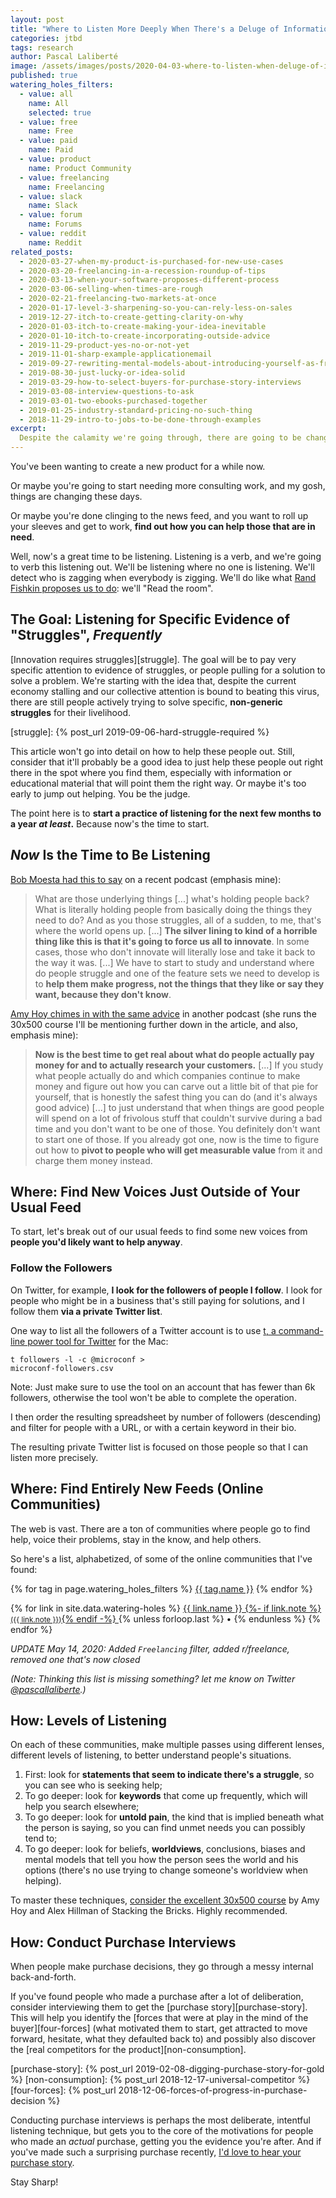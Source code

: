 ```yaml
---
layout: post
title: "Where to Listen More Deeply When There's a Deluge of Information"
categories: jtbd
tags: research
author: Pascal Laliberté
image: /assets/images/posts/2020-04-03-where-to-listen-when-deluge-of-information.jpg
published: true
watering_holes_filters:
  - value: all
    name: All
    selected: true
  - value: free
    name: Free
  - value: paid
    name: Paid
  - value: product
    name: Product Community
  - value: freelancing
    name: Freelancing
  - value: slack
    name: Slack
  - value: forum
    name: Forums
  - value: reddit
    name: Reddit
related_posts:
  - 2020-03-27-when-my-product-is-purchased-for-new-use-cases
  - 2020-03-20-freelancing-in-a-recession-roundup-of-tips
  - 2020-03-13-when-your-software-proposes-different-process
  - 2020-03-06-selling-when-times-are-rough
  - 2020-02-21-freelancing-two-markets-at-once
  - 2020-01-17-level-3-sharpening-so-you-can-rely-less-on-sales
  - 2019-12-27-itch-to-create-getting-clarity-on-why
  - 2020-01-03-itch-to-create-making-your-idea-inevitable
  - 2020-01-10-itch-to-create-incorporating-outside-advice
  - 2019-11-29-product-yes-no-or-not-yet
  - 2019-11-01-sharp-example-applicationemail
  - 2019-09-27-rewriting-mental-models-about-introducing-yourself-as-freelancer
  - 2019-08-30-just-lucky-or-idea-solid
  - 2019-03-29-how-to-select-buyers-for-purchase-story-interviews
  - 2019-03-08-interview-questions-to-ask
  - 2019-03-01-two-ebooks-purchased-together
  - 2019-01-25-industry-standard-pricing-no-such-thing 
  - 2018-11-29-intro-to-jobs-to-be-done-through-examples
excerpt:
  Despite the calamity we're going through, there are going to be changes in how people get to work. If you want to find ways to help them make progress, now's the time to start listening.
---
```


You've been wanting to create a new product for a while now.

Or maybe you're going to start needing more consulting work, and my gosh, things are changing these days.

Or maybe you're done clinging to the news feed, and you want to roll up your sleeves and get to work, **find out how you can help those that are in need**.

Well, now's a great time to be listening. Listening is a verb, and we're going to verb this listening out. We'll be listening where no one is listening. We'll detect who is zagging when everybody is zigging. We'll do like what [Rand Fishkin proposes us to do][read-the-room]: we'll "Read the room".

[read-the-room]: https://sparktoro.com/blog/read-the-room/

## The Goal: Listening for Specific Evidence of "Struggles", _Frequently_

[Innovation requires struggles][struggle]. The goal will be to pay very specific attention to evidence of struggles, or people pulling for a solution to solve a problem. We're starting with the idea that, despite the current economy stalling and our collective attention is bound to beating this virus, there are still people actively trying to solve specific, **non-generic struggles** for their livelihood.

[struggle]: {% post_url 2019-09-06-hard-struggle-required %}

This article won't go into detail on how to help these people out. Still, consider that it'll probably be a good idea to just help these people out right there in the spot where you find them, especially with information or educational material that will point them the right way. Or maybe it's too early to jump out helping. You be the judge.

The point here is to **start a practice of listening for the next few months to a year _at least_.** Because now's the time to start.

## _Now_ Is the Time to Be Listening

[Bob Moesta had this to say][bob-moesta-podcast] on a recent podcast (emphasis mine):

> What are those underlying things [...] what's holding people back? What is literally holding people from basically doing the things they need to do? And as you those struggles, all of a sudden, to me, that's where the world opens up. [...] **The silver lining to kind of a horrible thing like this is that it's going to force us all to innovate**. In some cases, those who don't innovate will literally lose and take it back to the way it was. [...] We have to start to study and understand where do people struggle and one of the feature sets we need to develop is to **help them make progress, not the things that they like or say they want, because they don't know**.

[bob-moesta-podcast]: https://overcast.fm/+X31DPJQ6g/17:14

[Amy Hoy chimes in with the same advice][amy-hoy-podcast] in another podcast (she runs the 30x500 course I'll be mentioning further down in the article, and also, emphasis mine):

[amy-hoy-podcast]: https://overcast.fm/+JmiMZMjZg/1:06:45

> **Now is the best time to get real about what do people actually pay money for and to actually research your customers.** [...] If you study what people actually do and which companies continue to make money and figure out how you can carve out a little bit of that pie for yourself, that is honestly the safest thing you can do (and it's always good advice) [...] to just understand that when things are good people will spend on a lot of frivolous stuff that couldn't survive during a bad time and you don't want to be one of those. You definitely don't want to start one of those. If you already got one, now is the time to figure out how to **pivot to people who will get measurable value** from it and charge them money instead.

## Where: Find New Voices Just Outside of Your Usual Feed

To start, let's break out of our usual feeds to find some new voices from **people you'd likely want to help anyway**.

### Follow the Followers

On Twitter, for example, **I look for the followers of people I follow**. I look for people who might be in a business that's still paying for solutions, and I follow them **via a private Twitter list**.

One way to list all the followers of a Twitter account is to use [t, a command-line power tool for Twitter][t] for the Mac:

[t]: https://github.com/sferik/t

<code>t followers -l -c @microconf > microconf-followers.csv</code>

Note: Just make sure to use the tool on an account that has fewer than 6k followers, otherwise the tool won't be able to complete the operation.

I then order the resulting spreadsheet by number of followers (descending) and filter for people with a URL, or with a certain keyword in their bio.

The resulting private Twitter list is focused on those people so that I can listen more precisely.

## Where: Find Entirely New Feeds (Online Communities)

The web is vast. There are a ton of communities where people go to find help, voice their problems, stay in the know, and help others.

So here's a list, alphabetized, of some of the online communities that I've found:

<div class="external-links" data-controller="articles-list">
  <div class="articles-filter-links" style="margin-bottom: 1em;" data-controller="menu" data-action="change->articles-list#highlightFilteredArticles change->menu#update update->menu#update">
    {% for tag in page.watering_holes_filters %}
      <a href="#{{ tag.value }}"
       data-target="menu.link" 
       data-value="{{ tag.value }}" 
       data-action="menu#select"
       class="external-link-filter {% if tag.selected %}active{% endif %}"
       >{{ tag.name }}</a>
    {% endfor %}
  </div>
  
  {% for link in site.data.watering-holes %}
    <a href="{{ link.url }}" class="external-link" data-target="articles-list.article" data-categories="{{ link.tags }}">
      {{ link.name }}
      {%- if link.note %} <small class="external-links-note">({{ link.note }})</small>{% endif -%}
    </a>
    {% unless forloop.last %} • {% endunless %}
  {% endfor %}
</div>

_UPDATE May 14, 2020: Added `Freelancing` filter, added r/freelance, removed one that's now closed_

_(Note: Thinking this list is missing something? let me know on Twitter [@pascallaliberte][twitter].)_

[twitter]: https://twitter.com/pascallaliberte

## How: Levels of Listening

On each of these communities, make multiple passes using different lenses, different levels of listening, to better understand people's situations.

1. First: look for **statements that seem to indicate there's a struggle**, so you can see who is seeking help;
2. To go deeper: look for **keywords** that come up frequently, which will help you search elsewhere;
3. To go deeper: look for **untold pain**, the kind that is implied beneath what the person is saying, so you can find unmet needs you can possibly tend to;
4. To go deeper: look for beliefs, **worldviews**, conclusions, biases and mental models that tell you how the person sees the world and his options (there's no use trying to change someone's worldview when helping).

To master these techniques, [consider the excellent 30x500 course][30x500] by Amy Hoy and Alex Hillman of Stacking the Bricks. Highly recommended.

[30x500]: https://30x500.com/academy/

## How: Conduct Purchase Interviews

When people make purchase decisions, they go through a messy internal back-and-forth.

If you've found people who made a purchase after a lot of deliberation, consider interviewing them to get the [purchase story][purchase-story]. This will help you identify the [forces that were at play in the mind of the buyer][four-forces] (what motivated them to start, get attracted to move forward, hesitate, what they defaulted back to) and possibly also discover the [real competitors for the product][non-consumption].

[purchase-story]: {% post_url 2019-02-08-digging-purchase-story-for-gold %}
[non-consumption]: {% post_url 2018-12-17-universal-competitor %}
[four-forces]: {% post_url 2018-12-06-forces-of-progress-in-purchase-decision %}

Conducting purchase interviews is perhaps the most deliberate, intentful listening technique, but gets you to the core of the motivations for people who made an _actual_ purchase, getting you the evidence you're after. And if you've made such a surprising purchase recently, [I'd love to hear your purchase story](/your-purchase-story/).

Stay Sharp!
